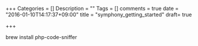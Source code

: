 +++
Categories = []
Description = ""
Tags = []
comments = true
date = "2016-01-10T14:17:37+09:00"
title = "symphony_getting_started"
draft= true

+++


brew install php-code-sniffer

